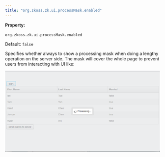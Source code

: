 ```yaml
---
title: "org.zkoss.zk.ui.processMask.enabled"
---
```


**Property:**

`org.zkoss.zk.ui.processMask.enabled`

Default:  `false`

Specifies whether always to show a processing mask when doing a lengthy
operation on the server side. The mask will cover the whole page to
prevent users from interacting with UI like:

![](images/processing-mask-enabled.png)
